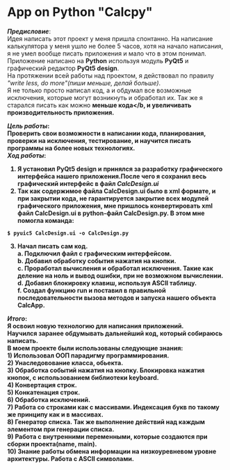 # App on Python "Calcpy"

<b><i>Предисловие</i></b>:<br>
  Идея написать этот проект у меня пришла спонтанно. На написание калькулятора у меня ушло не более 5 часов, хотя на начало написания, я не умел вообще писать приложения и мало что в этом понимал.<br>
  Приложение написано на <b>Python</b> используя модуль <b>PyQt5</b> и графический редактор <b>PyQt5 design</b>.<br>
  На протяжении всей работы над проектом, я действовал по правилу <i>"write less, do more"(пиши меньше, делай больше)</i>.<br>
  Я не только просто написал код, а и обдумал все возможные исключения, которые могут возникнуть и обработал их. Так же я старался писать как можно <b>меньше кода</b, и <b>увеличивать производительность</b> приложения.<br>


<b><i>Цель работы</i></b>:<br>
  Проверить свои возможности в написании кода, планирования, проверки на исключения, тестирование, и научится писать программы на более новых технологиях.<br>
<b><i>Ход работы</i></b>:<br>

1. Я установил PyQt5 design и принялся за разработку графического интерфейса нашего приложения.После чего я сохранил весь графический интерфейс в файл <i>CalcDesign.ui</i><br>
2. Так как содержимое файла CalcDesign.ui было в xml формате, и при закрытии кода, не гарантируется закрытие всех модулей графического приложения, мне пришлось конвертировать xml файл CalcDesign.ui в python-файл CalcDesign.py. В этом мне помогла команда:
```
$ pyuic5 CalcDesign.ui -o CalcDesign.py
```
3. Начал писать сам код.<br>
  a. Подключил файл с графическим интерфейсом.<br>
  b. Добавил обработку события нажатия на кнопки.<br>
  c. Проработал вычисления и обработал исключения. Такие как деление на ноль и вывод ошибки, при не возможном вычислении.<br>
  d. Добавил блокировку клавиш, используя ASCII таблицу.<br>
  f. Создал функцию run и поставил в правильной последовательности вызова методов и запуска нашего объекта CalcApp.<br>
  

<b><i>Итого</b></i>:<br>
  Я освоил новую технологию для написания приложений.<br>
  Научился заранее обдумывать дальнейший код, который собираюсь написать.<br>
  В моем проекте были использованы следующие знания:<br>
    1) Использовал ООП парадигму программирования.<br>
    2) Унаследовование класса, обьекта.<br>
    3) Обработка событий нажатия на кнопку. Блокировка нажатия кнопок, с использованием библиотеки keyboard.<br>
    4) Конвертация строк.<br>
    5) Конкатенация строк.<br>
    6) Обработка исключений.<br>
    7) Работа со строками как с массивами. Индексация букв по такому же принципу как и в массивах.<br>
    8) Генератор списка. Так же выполнение действий над каждым элементом при генерации списка.<br>
    9) Работа с внутренними переменными, которые создаются при сборки проекта(__name__, __main__).<br>
    10) Знание работы обмена информации на низкоуревневом уровне архитектуры. Работа с ASCII символами.
